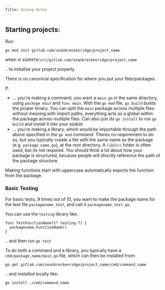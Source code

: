 ```yaml
---
Title: Golang Notes
---
```


## Starting projects:

Run:

`go mod init gitlab.com/seanbreckenridge/project_name`

when in `$GOPATH/src/gitlab.com/seanbreckenridge/project_name`

.. to initialize your project properly.

There is no canonical specification for where you put your files/packages.

If:

* ... you're making a command, you want a `main.go` in the same directory, using `package main` and `func main`. With the `go mod` file, `go build` builds the proper binary. You can split the `main` package across multiple files without messing with import paths, everything acts as a global within the package across multiple files. Can also just do `go install` to run `go build` and install it into your `$GOBIN`
* ... you're making a library, which would be importable through the path above specified in the `go mod` command. Theres no requirement to do so, but you typically create a file with the same name as the package (e.g. `package_name.go`), at the root directory. A `lib`/`src` folder is often used, but its not required. You should think a lot about how your package is structured, because people will *directly* reference the path of the package structure.

Making functions start with uppercase automatically exports the function from the package.

### Basic Testing

For basic tests, 9 times out of 10, you want to make the package name for the test file `packagename_test`, and call it `packagename_test.go`.

You can use the `testing` library like:

```
func TestFunctionName(t* testing.T) {
  packagename.FunctionName()
}
```

.. and then run `go test`

To do both a command and a library, you typically have a `cmd/package_name/main.go` file, which can then be installed from:

`go get gitlab.com/seanbreckenridge/project_name/cmd/command_name`

.. and installed locally like:

```
go install ./cmd/command_name
```
